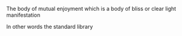  The body of mutual enjoyment which is a body of bliss or clear light manifestation

In other words the standard library
